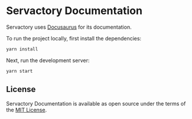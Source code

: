 # Servactory Documentation

Servactory uses [Docusaurus](https://docusaurus.io) for its documentation.

To run the project locally, first install the dependencies:

```bash
yarn install
```

Next, run the development server:

```bash
yarn start
```

## License

Servactory Documentation is available as open source under the terms of the [MIT License](http://opensource.org/licenses/MIT).
